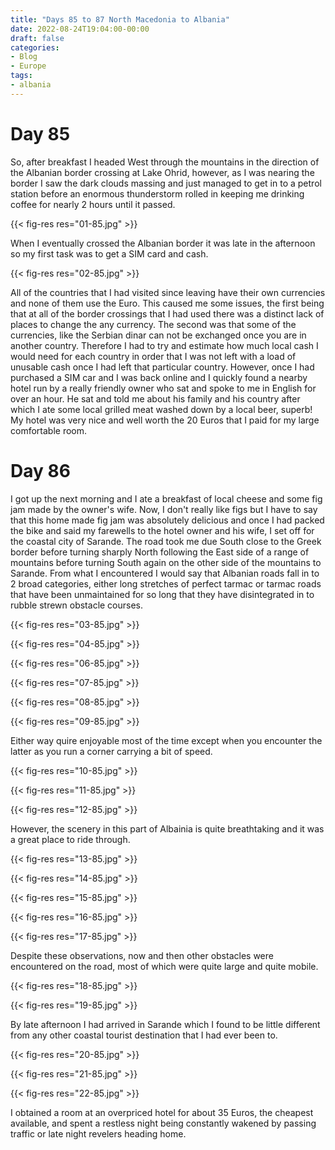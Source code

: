 ```yaml
---
title: "Days 85 to 87 North Macedonia to Albania"
date: 2022-08-24T19:04:00-00:00
draft: false
categories:
- Blog
- Europe
tags:
- albania
---
```


# Day 85
So, after breakfast I headed West through the mountains in the direction of the Albanian border crossing at Lake Ohrid, however, as I was nearing the border I saw the dark clouds massing and just managed to get in to a petrol station before an enormous thunderstorm rolled in keeping me drinking coffee for nearly 2 hours until it passed.

{{< fig-res res="01-85.jpg" >}}

<!--more-->
When I eventually crossed the Albanian border it was late in the afternoon so my first task was to get a SIM card and cash. 

{{< fig-res res="02-85.jpg" >}}

All of the countries that I had visited since leaving have their own currencies and none of them use the Euro. This caused me some issues, the first being that at all of the border crossings that I had used there was a distinct lack of places to change the any currency. The second was that some of the currencies, like the Serbian dinar can not be exchanged once you are in another country. Therefore I had to try and estimate how much local cash I would need for each country in order that I was not left with a load of unusable cash once I had left that particular country. However, once I had purchased a SIM car and I was back online and I quickly found a nearby hotel run by a really friendly owner who sat and spoke to me in English for over an hour. He sat and told me about his family and his country after which I ate some local grilled meat washed down by a local beer, superb! My hotel was very nice and well worth the 20 Euros that I paid for my large comfortable room. 

# Day 86
 
I got up the next morning and I ate a breakfast of local cheese and some fig jam made by the owner's wife.
Now, I don't really like figs but I have to say that this home made fig jam was absolutely delicious and once I had packed the bike and said my farewells to the hotel owner and his wife, I set off for the coastal city of Sarande. The road took me due South close to the Greek border before turning sharply North following the East side of a range of mountains before turning South again on the other side of the mountains to Sarande. From what I encountered I would say that Albanian roads fall in to 2 broad categories, either long stretches of perfect tarmac or tarmac roads that have been unmaintained for so long that they have disintegrated in to rubble strewn obstacle courses. 
 
{{< fig-res res="03-85.jpg" >}}

{{< fig-res res="04-85.jpg" >}}

{{< fig-res res="06-85.jpg" >}}

{{< fig-res res="07-85.jpg" >}}

{{< fig-res res="08-85.jpg" >}}

{{< fig-res res="09-85.jpg" >}}

Either way quire enjoyable most of the time except when you encounter the latter as you run a corner carrying a bit of speed.

{{< fig-res res="10-85.jpg" >}}

{{< fig-res res="11-85.jpg" >}}

{{< fig-res res="12-85.jpg" >}}

However, the scenery in this part of Albainia is quite breathtaking and it was a great place to ride through.

{{< fig-res res="13-85.jpg" >}}

{{< fig-res res="14-85.jpg" >}}

{{< fig-res res="15-85.jpg" >}}

{{< fig-res res="16-85.jpg" >}}

{{< fig-res res="17-85.jpg" >}}

Despite these observations, now and then other obstacles were encountered on the road, most of which were quite large and quite mobile.
 
{{< fig-res res="18-85.jpg" >}}

{{< fig-res res="19-85.jpg" >}}

By late afternoon I had arrived in Sarande which I found to be little different from any other coastal tourist destination that I had ever been to. 

{{< fig-res res="20-85.jpg" >}}

{{< fig-res res="21-85.jpg" >}}

{{< fig-res res="22-85.jpg" >}}

I obtained a room at an overpriced hotel for about 35 Euros, the cheapest available, and spent a restless night being constantly wakened by passing traffic or late night revelers heading home.
